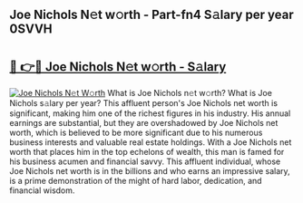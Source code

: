 ## Joe Nichols N𝚎t w𝚘rth - Part-fn4 S𝚊lary per year 0SVVH

# <h2><a href="http://gc34o7n.nevu.top/?p=Joe+Nichols">🔗 👉🔴 Joe Nichols N𝚎t w𝚘rth - S𝚊lary</a></h2>

[![Joe Nichols N𝚎t W𝚘rth](https://i.imgur.com/Oavwk0R.jpeg)](http://gc34o7n.nevu.top/?p=Joe+Nichols)
What is Joe Nichols n𝚎t w𝚘rth? What is Joe Nichols s𝚊lary per year?
This affluent person's Joe Nichols net worth is significant, making him one of the richest figures in his industry. His annual earnings are substantial, but they are overshadowed by Joe Nichols net worth, which is believed to be more significant due to his numerous business interests and valuable real estate holdings. With a Joe Nichols net worth that places him in the top echelons of wealth, this man is famed for his business acumen and financial savvy. This affluent individual, whose Joe Nichols net worth is in the billions and who earns an impressive salary, is a prime demonstration of the might of hard labor, dedication, and financial wisdom.
